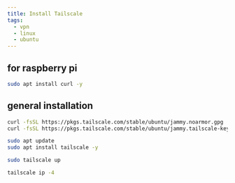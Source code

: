```yaml
---
title: Install Tailscale
tags:
  - vpn
  - linux
  - ubuntu
---
```


## for raspberry pi

```bash
sudo apt install curl -y
```

## general installation

```bash
curl -fsSL https://pkgs.tailscale.com/stable/ubuntu/jammy.noarmor.gpg | sudo tee /usr/share/keyrings/tailscale-archive-keyring.gpg >/dev/null
curl -fsSL https://pkgs.tailscale.com/stable/ubuntu/jammy.tailscale-keyring.list | sudo tee /etc/apt/sources.list.d/tailscale.list

sudo apt update
sudo apt install tailscale -y

sudo tailscale up

tailscale ip -4
```